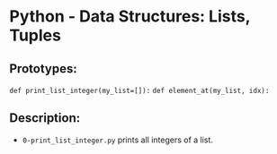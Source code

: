 # Python - Data Structures: Lists, Tuples
## Prototypes:
`def print_list_integer(my_list=[]):`
`def element_at(my_list, idx):`

## Description:
* `0-print_list_integer.py` prints all integers of a list.
